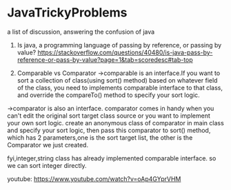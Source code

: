 # JavaTrickyProblems
a list of discussion, answering the confusion of java

1. Is java, a programming language of passing by reference, or passing by value?
https://stackoverflow.com/questions/40480/is-java-pass-by-reference-or-pass-by-value?page=1&tab=scoredesc#tab-top

2. Comparable vs Comparator
→comparable is an interface.If you want to sort a collection of class(using sort() method) based on whatever field of the class, you need to implements comparable interface to that class, and override the compareTo() method to specify your sort logic.

→comparator is also an interface. comparator comes in handy when you can't edit the original sort target class source or you want to implement your own sort logic. 
create an anonymous class of comparator in main class and specify your sort logic, then pass this comparator to
sort() method, which has 2 parameters,one is the sort target list, the other is the Comparator we just created.

fyi,integer,string class has already implemented comparable interface. so we can sort integer directly.

youtube:  https://www.youtube.com/watch?v=oAp4GYprVHM

